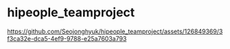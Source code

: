 # hipeople_teamproject



https://github.com/Seojonghyuk/hipeople_teamproject/assets/126849369/3f3ca32e-dca5-4ef9-9788-e25a7603a793

